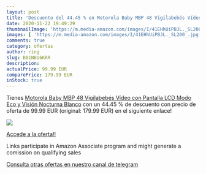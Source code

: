 ```yaml
---
layout: post
title: 'Descuento del 44.45 % en Motorola Baby MBP 48 Vigilabebés Vídeo c'
date: 2020-11-22 19:49:29
thumbnailImage: 'https://m.media-amazon.com/images/I/41EHhUiPBJL._SL200_.jpg'
images: [ 'https://m.media-amazon.com/images/I/41EHhUiPBJL._SL200_.jpg' ]
comments: true
category: ofertas
author: ring
slug: B01NBU6KRR
description:
actualPrice: 99.99 EUR
comparePrice: 179.99 EUR
inStock: true
---
```


Tienes [Motorola Baby MBP 48 Vigilabebés Vídeo con Pantalla LCD  Modo Eco y Visión Nocturna  Blanco](https://www.amazon.es/dp/B01NBU6KRR/?tag=redken-21) con un 44.45 % de descuento con precio de oferta de 99.99 EUR (original: 179.99 EUR) en el siguiente enlace!

[![](https://m.media-amazon.com/images/I/41EHhUiPBJL._SL200_.jpg)](https://www.amazon.es/dp/B01NBU6KRR/?tag=redken-21)

[Accede a la oferta!!](https://www.amazon.es/dp/B01NBU6KRR/?tag=redken-21)

Links participate in Amazon Associate program and might generate a comission on qualifying sales

[Consulta otras ofertas en nuestro canal de telegram](https://t.me/s/ofertas25)
